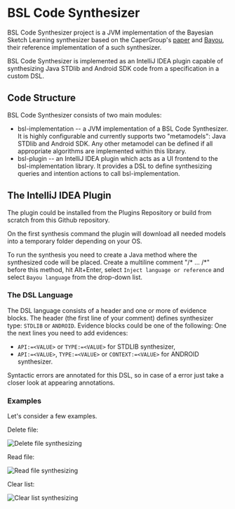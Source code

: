 # BSL Code Synthesizer
BSL Code Synthesizer project is a JVM implementation of the Bayesian Sketch Learning synthesizer based on the CaperGroup's [paper](https://arxiv.org/abs/1703.05698) and [Bayou](https://github.com/capergroup/bayou), their reference implementation of a such synthesizer.

BSL Code Synthesizer is implemented as an IntelliJ IDEA plugin capable of synthesizing Java STDlib and Android SDK code from a specification in a custom DSL.

## Code Structure
BSL Code Synthesizer consists of two main modules:
* bsl-implementation -- a JVM implementation of a BSL Code Synthesizer. It is highly configurable and currently supports two "metamodels": Java STDlib and Android SDK. Any other metamodel can be defined if all appropriate algorithms are implemented within this library.
* bsl-plugin -- an IntelliJ IDEA plugin which acts as a UI frontend to the bsl-implementation library. It provides a DSL to define synthesizing queries and intention actions to call bsl-implementation.

## The IntelliJ IDEA Plugin

The plugin could be installed from the Plugins Repository or build from scratch from this Github repository.

On the first synthesis command the plugin will download all needed models into a temporary folder depending on your OS. 

To run the synthesis you need to create a Java method where the synthesized code will be placed. Create a multiline comment "/* ... /*" before this method, hit Alt+Enter, select `Inject language or reference` and select `Bayou language` from the drop-down list.

### The DSL Language
The DSL language consists of a header and one or more of evidence blocks. The header (the first line of your comment) defines synthesizer type: `STDLIB` or `ANDROID`. Evidence blocks could be one of the following: 
One the next lines you need to add evidences:
* `API:=<VALUE>` or `TYPE:=<VALUE>` for STDLIB synthesizer,
* `API:=<VALUE>`, `TYPE:=<VALUE>` or `CONTEXT:=<VALUE>` for ANDROID synthesizer.

Syntactic errors are annotated for this DSL, so in case of a error just take a closer look at appearing annotations.

### Examples

Let's consider a few examples.

Delete file:

![Delete file synthesizing](https://s3-eu-west-1.amazonaws.com/public-resources.ml-labs.aws.intellij.net/bayou/gifs/delete_file_test.gif)

Read file: 

![Read file synthesizing](https://s3-eu-west-1.amazonaws.com/public-resources.ml-labs.aws.intellij.net/bayou/gifs/delete_file_test.gif)

Clear list:

![Clear list synthesizing](https://s3-eu-west-1.amazonaws.com/public-resources.ml-labs.aws.intellij.net/bayou/gifs/remove_list_test.gif)



